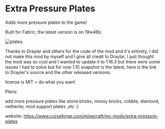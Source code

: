 # Extra Pressure Plates

Adds more pressure plates to the game!

Built for Fabric; the latest version is on 19w46b.

![plates](https://i.imgur.com/DTkdCh4.png)

Thanks to Draylar and others for the code of the mod and it's entirety, I did not make this mod by myself and I give all credit to Draylar, I just thought the mod was so cool and I wanted to update it to 1.16.3 but there were some issues I had to solve but for now 1.15 snapshot is the latest, here is the link to Drayler's source and the other released versions.

license is MIT = do what you want

Plans:

add more pressure plates like stone bricks, mossy bricks, cobble, diamond, netherite, mod support plates ,etc :)

website:
https://www.curseforge.com/minecraft/mc-mods/extra-pressure-plates
